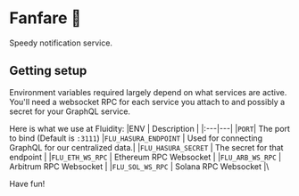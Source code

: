 # Fanfare 🥳

Speedy notification service.

## Getting setup
Environment variables required largely depend on what services are active.
You'll need a websocket RPC for each service you attach to and possibly a secret for your GraphQL service.

Here is what we use at Fluidity:
|ENV | Description |
|:---|---|
|`PORT`| The port to bind (Default is `:3111`)
|`FLU_HASURA_ENDPOINT` | Used for connecting GraphQL for our centralized data.|
|`FLU_HASURA_SECRET` | The secret for that endpoint |
|`FLU_ETH_WS_RPC` | Ethereum RPC Websocket |
|`FLU_ARB_WS_RPC` | Arbitrum RPC Websocket |
|`FLU_SOL_WS_RPC` | Solana RPC Websocket |\

Have fun!

